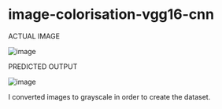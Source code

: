 # image-colorisation-vgg16-cnn
ACTUAL IMAGE

![image](https://user-images.githubusercontent.com/44821150/117338337-12f40a00-aebc-11eb-8434-3bdec5b4647a.png)

PREDICTED OUTPUT

![image](https://user-images.githubusercontent.com/44821150/117338393-21422600-aebc-11eb-92d6-329684083fb1.png)

 I converted images to grayscale in order to create the dataset.

